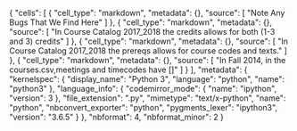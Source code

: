 {
 "cells": [
  {
   "cell_type": "markdown",
   "metadata": {},
   "source": [
    "Note Any Bugs That We Find Here"
   ]
  },
  {
   "cell_type": "markdown",
   "metadata": {},
   "source": [
    "In Course Catalog 2017_2018 the credits allows for both (1-3 and 3) credits"
   ]
  },
  {
   "cell_type": "markdown",
   "metadata": {},
   "source": [
    "In Course Catalog 2017_2018 the prereqs allows for course codes and texts."
   ]
  },
  {
   "cell_type": "markdown",
   "metadata": {},
   "source": [
    "In Fall 2014, in the courses.csv,meetings and timecodes have []"
   ]
  }
 ],
 "metadata": {
  "kernelspec": {
   "display_name": "Python 3",
   "language": "python",
   "name": "python3"
  },
  "language_info": {
   "codemirror_mode": {
    "name": "ipython",
    "version": 3
   },
   "file_extension": ".py",
   "mimetype": "text/x-python",
   "name": "python",
   "nbconvert_exporter": "python",
   "pygments_lexer": "ipython3",
   "version": "3.6.5"
  }
 },
 "nbformat": 4,
 "nbformat_minor": 2
}
